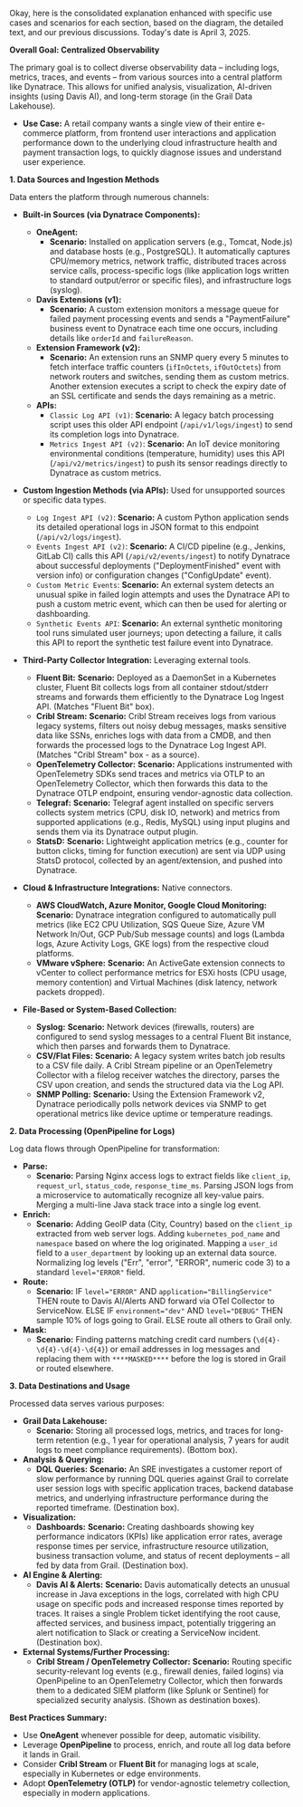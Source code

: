 Okay, here is the consolidated explanation enhanced with specific use cases and scenarios for each section, based on the diagram, the detailed text, and our previous discussions. Today's date is April 3, 2025.

**Overall Goal: Centralized Observability**

The primary goal is to collect diverse observability data – including logs, metrics, traces, and events – from various sources into a central platform like Dynatrace. This allows for unified analysis, visualization, AI-driven insights (using Davis AI), and long-term storage (in the Grail Data Lakehouse).
* **Use Case:** A retail company wants a single view of their entire e-commerce platform, from frontend user interactions and application performance down to the underlying cloud infrastructure health and payment transaction logs, to quickly diagnose issues and understand user experience.

**1. Data Sources and Ingestion Methods**

Data enters the platform through numerous channels:

* **Built-in Sources (via Dynatrace Components):**
    * **OneAgent:**
        * **Scenario:** Installed on application servers (e.g., Tomcat, Node.js) and database hosts (e.g., PostgreSQL). It automatically captures CPU/memory metrics, network traffic, distributed traces across service calls, process-specific logs (like application logs written to standard output/error or specific files), and infrastructure logs (syslog).
    * **Davis Extensions (v1):**
        * **Scenario:** A custom extension monitors a message queue for failed payment processing events and sends a "PaymentFailure" business event to Dynatrace each time one occurs, including details like `orderId` and `failureReason`.
    * **Extension Framework (v2):**
        * **Scenario:** An extension runs an SNMP query every 5 minutes to fetch interface traffic counters (`ifInOctets`, `ifOutOctets`) from network routers and switches, sending them as custom metrics. Another extension executes a script to check the expiry date of an SSL certificate and sends the days remaining as a metric.
    * **APIs:**
        * `Classic Log API (v1)`: **Scenario:** A legacy batch processing script uses this older API endpoint (`/api/v1/logs/ingest`) to send its completion logs into Dynatrace.
        * `Metrics Ingest API (v2)`: **Scenario:** An IoT device monitoring environmental conditions (temperature, humidity) uses this API (`/api/v2/metrics/ingest`) to push its sensor readings directly to Dynatrace as custom metrics.

* **Custom Ingestion Methods (via APIs):** Used for unsupported sources or specific data types.
    * `Log Ingest API (v2)`: **Scenario:** A custom Python application sends its detailed operational logs in JSON format to this endpoint (`/api/v2/logs/ingest`).
    * `Events Ingest API (v2)`: **Scenario:** A CI/CD pipeline (e.g., Jenkins, GitLab CI) calls this API (`/api/v2/events/ingest`) to notify Dynatrace about successful deployments ("DeploymentFinished" event with version info) or configuration changes ("ConfigUpdate" event).
    * `Custom Metric Events`: **Scenario:** An external system detects an unusual spike in failed login attempts and uses the Dynatrace API to push a custom metric event, which can then be used for alerting or dashboarding.
    * `Synthetic Events API`: **Scenario:** An external synthetic monitoring tool runs simulated user journeys; upon detecting a failure, it calls this API to report the synthetic test failure event into Dynatrace.

* **Third-Party Collector Integration:** Leveraging external tools.
    * **Fluent Bit:** **Scenario:** Deployed as a DaemonSet in a Kubernetes cluster, Fluent Bit collects logs from all container stdout/stderr streams and forwards them efficiently to the Dynatrace Log Ingest API. (Matches "Fluent Bit" box).
    * **Cribl Stream:** **Scenario:** Cribl Stream receives logs from various legacy systems, filters out noisy debug messages, masks sensitive data like SSNs, enriches logs with data from a CMDB, and then forwards the processed logs to the Dynatrace Log Ingest API. (Matches "Cribl Stream" box - as a source).
    * **OpenTelemetry Collector:** **Scenario:** Applications instrumented with OpenTelemetry SDKs send traces and metrics via OTLP to an OpenTelemetry Collector, which then forwards this data to the Dynatrace OTLP endpoint, ensuring vendor-agnostic data collection.
    * **Telegraf:** **Scenario:** Telegraf agent installed on specific servers collects system metrics (CPU, disk IO, network) and metrics from supported applications (e.g., Redis, MySQL) using input plugins and sends them via its Dynatrace output plugin.
    * **StatsD:** **Scenario:** Lightweight application metrics (e.g., counter for button clicks, timing for function execution) are sent via UDP using StatsD protocol, collected by an agent/extension, and pushed into Dynatrace.

* **Cloud & Infrastructure Integrations:** Native connectors.
    * **AWS CloudWatch, Azure Monitor, Google Cloud Monitoring:** **Scenario:** Dynatrace integration configured to automatically pull metrics (like EC2 CPU Utilization, SQS Queue Size, Azure VM Network In/Out, GCP Pub/Sub message counts) and logs (Lambda logs, Azure Activity Logs, GKE logs) from the respective cloud platforms.
    * **VMware vSphere:** **Scenario:** An ActiveGate extension connects to vCenter to collect performance metrics for ESXi hosts (CPU usage, memory contention) and Virtual Machines (disk latency, network packets dropped).

* **File-Based or System-Based Collection:**
    * **Syslog:** **Scenario:** Network devices (firewalls, routers) are configured to send syslog messages to a central Fluent Bit instance, which then parses and forwards them to Dynatrace.
    * **CSV/Flat Files:** **Scenario:** A legacy system writes batch job results to a CSV file daily. A Cribl Stream pipeline or an OpenTelemetry Collector with a filelog receiver watches the directory, parses the CSV upon creation, and sends the structured data via the Log API.
    * **SNMP Polling:** **Scenario:** Using the Extension Framework v2, Dynatrace periodically polls network devices via SNMP to get operational metrics like device uptime or temperature readings.

**2. Data Processing (OpenPipeline for Logs)**

Log data flows through OpenPipeline for transformation:

* **Parse:**
    * **Scenario:** Parsing Nginx access logs to extract fields like `client_ip`, `request_url`, `status_code`, `response_time_ms`. Parsing JSON logs from a microservice to automatically recognize all key-value pairs. Merging a multi-line Java stack trace into a single log event.
* **Enrich:**
    * **Scenario:** Adding GeoIP data (City, Country) based on the `client_ip` extracted from web server logs. Adding `kubernetes_pod_name` and `namespace` based on where the log originated. Mapping a `user_id` field to a `user_department` by looking up an external data source. Normalizing log levels ("Err", "error", "ERROR", numeric code 3) to a standard `level="ERROR"` field.
* **Route:**
    * **Scenario:** IF `level="ERROR"` AND `application="BillingService"` THEN route to Davis AI/Alerts AND forward via OTel Collector to ServiceNow. ELSE IF `environment="dev"` AND `level="DEBUG"` THEN sample 10% of logs going to Grail. ELSE route all others to Grail only.
* **Mask:**
    * **Scenario:** Finding patterns matching credit card numbers (`\d{4}-\d{4}-\d{4}-\d{4}`) or email addresses in log messages and replacing them with `****MASKED****` before the log is stored in Grail or routed elsewhere.

**3. Data Destinations and Usage**

Processed data serves various purposes:

* **Grail Data Lakehouse:**
    * **Scenario:** Storing all processed logs, metrics, and traces for long-term retention (e.g., 1 year for operational analysis, 7 years for audit logs to meet compliance requirements). (Bottom box).
* **Analysis & Querying:**
    * **DQL Queries:** **Scenario:** An SRE investigates a customer report of slow performance by running DQL queries against Grail to correlate user session logs with specific application traces, backend database metrics, and underlying infrastructure performance during the reported timeframe. (Destination box).
* **Visualization:**
    * **Dashboards:** **Scenario:** Creating dashboards showing key performance indicators (KPIs) like application error rates, average response times per service, infrastructure resource utilization, business transaction volume, and status of recent deployments – all fed by data from Grail. (Destination box).
* **AI Engine & Alerting:**
    * **Davis AI & Alerts:** **Scenario:** Davis automatically detects an unusual increase in Java exceptions in the logs, correlated with high CPU usage on specific pods and increased response times reported by traces. It raises a single Problem ticket identifying the root cause, affected services, and business impact, potentially triggering an alert notification to Slack or creating a ServiceNow incident. (Destination box).
* **External Systems/Further Processing:**
    * **Cribl Stream / OpenTelemetry Collector:** **Scenario:** Routing specific security-relevant log events (e.g., firewall denies, failed logins) via OpenPipeline to an OpenTelemetry Collector, which then forwards them to a dedicated SIEM platform (like Splunk or Sentinel) for specialized security analysis. (Shown as destination boxes).

**Best Practices Summary:**

* Use **OneAgent** whenever possible for deep, automatic visibility.
* Leverage **OpenPipeline** to process, enrich, and route all log data before it lands in Grail.
* Consider **Cribl Stream** or **Fluent Bit** for managing logs at scale, especially in Kubernetes or edge environments.
* Adopt **OpenTelemetry (OTLP)** for vendor-agnostic telemetry collection, especially in modern applications.

